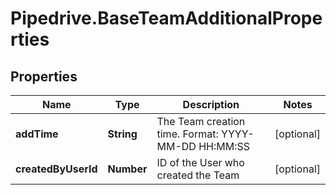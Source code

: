# Pipedrive.BaseTeamAdditionalProperties

## Properties

Name | Type | Description | Notes
------------ | ------------- | ------------- | -------------
**addTime** | **String** | The Team creation time. Format: YYYY-MM-DD HH:MM:SS | [optional] 
**createdByUserId** | **Number** | ID of the User who created the Team | [optional] 


